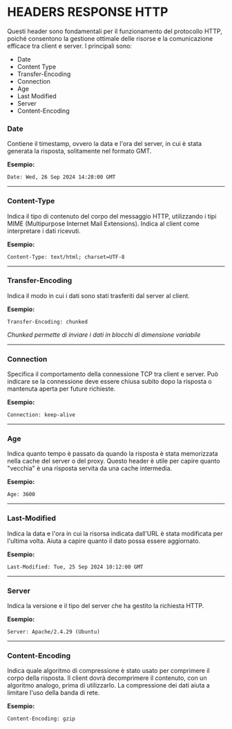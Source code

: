 # HEADERS RESPONSE HTTP
Questi header sono fondamentali per il funzionamento del protocollo HTTP, poiché consentono la gestione ottimale delle risorse e la comunicazione efficace tra client e server.
I principali sono:
- Date
- Content Type
- Transfer-Encoding
- Connection
- Age
- Last Modified
- Server
- Content-Encoding




### Date
Contiene il timestamp, ovvero la data e l'ora del server, in cui è stata generata la risposta, solitamente nel formato GMT.
   
**Esempio:**
```http
Date: Wed, 26 Sep 2024 14:28:00 GMT
```
--- 
### Content-Type
Indica il tipo di contenuto del corpo del messaggio HTTP, utilizzando i tipi MIME (Multipurpose Internet Mail Extensions). Indica al client come interpretare i dati ricevuti.

**Esempio:**
```http
Content-Type: text/html; charset=UTF-8
```
---

### Transfer-Encoding
Indica il modo in cui i dati sono stati trasferiti dal server al client.

**Esempio:**
```http
Transfer-Encoding: chunked
```
*Chunked permette di inviare i dati in blocchi di dimensione variabile*

---
### Connection
Specifica il comportamento della connessione TCP tra client e server. Può indicare se la connessione deve essere chiusa subito dopo la risposta o mantenuta aperta per future richieste.

**Esempio:**
```http
Connection: keep-alive
```
---
### Age
Indica quanto tempo è passato da quando la risposta è stata memorizzata nella cache del server o del proxy. Questo header è utile per capire quanto "vecchia" è una risposta servita da una cache intermedia.

**Esempio:**
```http
Age: 3600
```

---
### Last-Modified
Indica la data e l'ora in cui la risorsa indicata dall'URL è stata modificata per l'ultima volta. Aiuta a capire quanto il dato possa essere aggiornato.

**Esempio:**
```http
Last-Modified: Tue, 25 Sep 2024 10:12:00 GMT
```

---
### Server
Indica la versione e il tipo del server che ha gestito la richiesta HTTP.

**Esempio:**
```http
Server: Apache/2.4.29 (Ubuntu)
```

---

### Content-Encoding
Indica quale algoritmo di compressione è stato usato per comprimere il corpo della risposta. Il client dovrà decomprimere il contenuto, con un algoritmo analogo, prima di utilizzarlo.
La compressione dei dati aiuta a limitare l'uso della banda di rete.

**Esempio:**
```http
Content-Encoding: gzip
```

